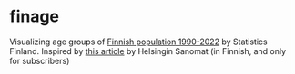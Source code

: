 # finage

Visualizing age groups of [Finnish population 1990-2022](https://pxdata.stat.fi/PxWeb/pxweb/en/Maahanmuuttajat_ja_kotoutuminen/Maahanmuuttajat_ja_kotoutuminen__Maahanmuuttajat_ja_kotoutuminen/maakoto_pxt_11vw.px/) by Statistics Finland. Inspired by [this article](https://www.hs.fi/visio/art-2000009748738.html) by Helsingin Sanomat (in Finnish, and only for subscribers)